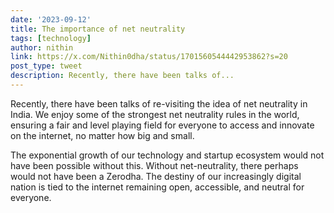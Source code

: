 ```yaml
---
date: '2023-09-12'
title: The importance of net neutrality
tags: [technology]
author: nithin
link: https://x.com/Nithin0dha/status/1701560544442953862?s=20
post_type: tweet
description: Recently, there have been talks of...
---
```


Recently, there have been talks of re-visiting the idea of net neutrality in India. We enjoy some of the strongest net neutrality rules in the world, ensuring a fair and level playing field for everyone to access and innovate on the internet, no matter how big and small. 

The exponential growth of our technology and startup ecosystem would not have been possible without this. Without net-neutrality, there perhaps would not have been a Zerodha. The destiny of our increasingly digital nation is tied to the internet remaining open, accessible, and neutral for everyone.
